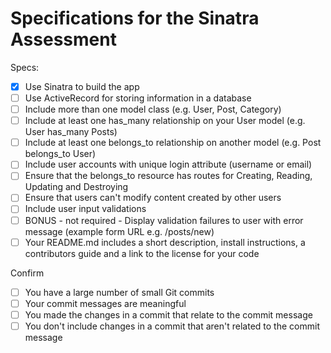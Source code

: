 # Specifications for the Sinatra Assessment

Specs:
- [x] Use Sinatra to build the app
- [ ] Use ActiveRecord for storing information in a database
- [ ] Include more than one model class (e.g. User, Post, Category)
- [ ] Include at least one has_many relationship on your User model (e.g. User has_many Posts)
- [ ] Include at least one belongs_to relationship on another model (e.g. Post belongs_to User)
- [ ] Include user accounts with unique login attribute (username or email)
- [ ] Ensure that the belongs_to resource has routes for Creating, Reading, Updating and Destroying
- [ ] Ensure that users can't modify content created by other users
- [ ] Include user input validations
- [ ] BONUS - not required - Display validation failures to user with error message (example form URL e.g. /posts/new)
- [ ] Your README.md includes a short description, install instructions, a contributors guide and a link to the license for your code

Confirm
- [ ] You have a large number of small Git commits
- [ ] Your commit messages are meaningful
- [ ] You made the changes in a commit that relate to the commit message
- [ ] You don't include changes in a commit that aren't related to the commit message
